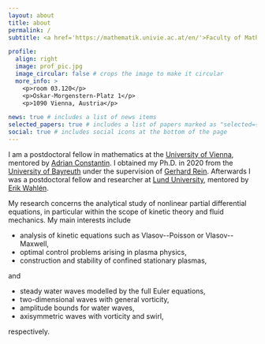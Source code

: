 ```yaml
---
layout: about
title: about
permalink: /
subtitle: <a href='https://mathematik.univie.ac.at/en/'>Faculty of Mathematics</a>. University of Vienna.

profile:
  align: right
  image: prof_pic.jpg
  image_circular: false # crops the image to make it circular
  more_info: >
    <p>room 03.120</p>
    <p>Oskar-Morgenstern-Platz 1</p>
    <p>1090 Vienna, Austria</p>

news: true # includes a list of news items
selected_papers: true # includes a list of papers marked as "selected={true}"
social: true # includes social icons at the bottom of the page
---
```


I am a postdoctoral fellow in mathematics at the [University of Vienna](https://www.univie.ac.at/en/), mentored by [Adrian Constantin](https://mathematik.univie.ac.at/ueber-uns/mitarbeiterinnen/?api_task=member_details&api_pkey=36146). I obtained my Ph.D. in 2020 from the [University of Bayreuth](https://www.uni-bayreuth.de/en) under the supervision of [Gerhard Rein](https://www.diffgleichg.uni-bayreuth.de/en/team/prof-rein/index.php). Afterwards I was a postdoctoral fellow and researcher at [Lund University](https://www.lunduniversity.lu.se/), mentored by [Erik Wahlén](https://portal.research.lu.se/en/persons/erik-wahlen).

My research concerns the analytical study of nonlinear partial differential equations, in particular within the scope of kinetic theory and fluid mechanics. My main interests include
 <ul>
  <li>analysis of kinetic equations such as Vlasov--Poisson or Vlasov--Maxwell,</li>
  <li>optimal control problems arising in plasma physics,</li>
  <li>construction and stability of confined stationary plasmas,</li>
</ul>
and
<ul>
  <li>steady water waves modelled by the full Euler equations,</li>
  <li>two-dimensional waves with general vorticity,</li>
  <li>amplitude bounds for water waves,</li>
  <li>axisymmetric waves with vorticity and swirl,</li>
</ul>
respectively.